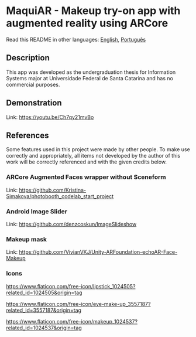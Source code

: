 # MaquiAR - Makeup try-on app with augmented reality using ARCore 

Read this README in other languages: [English](README.md), [Português](README.pt-br.md)


## Description

This app was developed as the undergraduation thesis for Information Systems major at Universidade Federal de Santa Catarina and has no commercial purposes.

## Demonstration

Link: https://youtu.be/Ch7qy21mvBo

## References

Some features used in this project were made by other people. 
To make use correctly and appropriately, all items not developed by the author of this work will be correctly referenced and with the given credits below. 

### ARCore Augmented Faces wrapper without Sceneform

Link: https://github.com/Kristina-Simakova/photobooth_codelab_start_project

### Android Image Slider

Link: https://github.com/denzcoskun/ImageSlideshow

### Makeup mask

Link: https://github.com/VivianVKJ/Unity-ARFoundation-echoAR-Face-Makeup

### Icons

https://www.flaticon.com/free-icon/lipstick_1024505?related_id=1024505&origin=tag

https://www.flaticon.com/free-icon/eye-make-up_3557187?related_id=3557187&origin=tag

https://www.flaticon.com/free-icon/makeup_1024537?related_id=1024537&origin=tag

